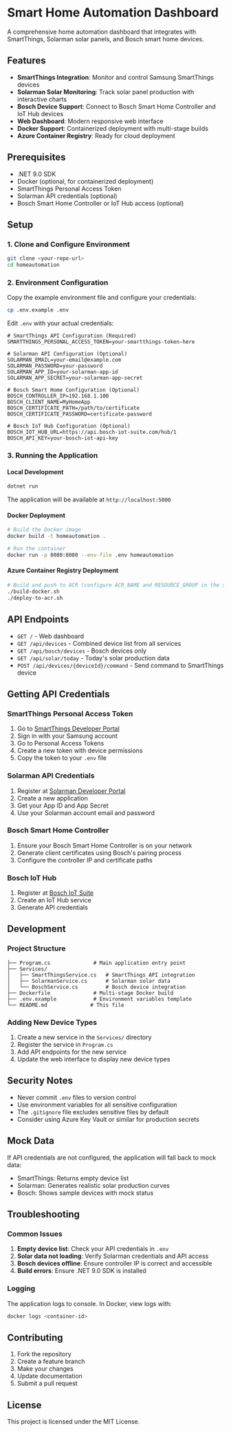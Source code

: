 # Smart Home Automation Dashboard

A comprehensive home automation dashboard that integrates with SmartThings, Solarman solar panels, and Bosch smart home devices.

## Features

- **SmartThings Integration**: Monitor and control Samsung SmartThings devices
- **Solarman Solar Monitoring**: Track solar panel production with interactive charts
- **Bosch Device Support**: Connect to Bosch Smart Home Controller and IoT Hub devices
- **Web Dashboard**: Modern responsive web interface
- **Docker Support**: Containerized deployment with multi-stage builds
- **Azure Container Registry**: Ready for cloud deployment

## Prerequisites

- .NET 9.0 SDK
- Docker (optional, for containerized deployment)
- SmartThings Personal Access Token
- Solarman API credentials (optional)
- Bosch Smart Home Controller or IoT Hub access (optional)

## Setup

### 1. Clone and Configure Environment

```bash
git clone <your-repo-url>
cd homeautomation
```

### 2. Environment Configuration

Copy the example environment file and configure your credentials:

```bash
cp .env.example .env
```

Edit `.env` with your actual credentials:

```env
# SmartThings API Configuration (Required)
SMARTTHINGS_PERSONAL_ACCESS_TOKEN=your-smartthings-token-here

# Solarman API Configuration (Optional)
SOLARMAN_EMAIL=your-email@example.com
SOLARMAN_PASSWORD=your-password
SOLARMAN_APP_ID=your-solarman-app-id
SOLARMAN_APP_SECRET=your-solarman-app-secret

# Bosch Smart Home Configuration (Optional)
BOSCH_CONTROLLER_IP=192.168.1.100
BOSCH_CLIENT_NAME=MyHomeApp
BOSCH_CERTIFICATE_PATH=/path/to/certificate
BOSCH_CERTIFICATE_PASSWORD=certificate-password

# Bosch IoT Hub Configuration (Optional)
BOSCH_IOT_HUB_URL=https://api.bosch-iot-suite.com/hub/1
BOSCH_API_KEY=your-bosch-iot-api-key
```

### 3. Running the Application

#### Local Development

```bash
dotnet run
```

The application will be available at `http://localhost:5000`

#### Docker Deployment

```bash
# Build the Docker image
docker build -t homeautomation .

# Run the container
docker run -p 8080:8080 --env-file .env homeautomation
```

#### Azure Container Registry Deployment

```bash
# Build and push to ACR (configure ACR_NAME and RESOURCE_GROUP in the scripts)
./build-docker.sh
./deploy-to-acr.sh
```

## API Endpoints

- `GET /` - Web dashboard
- `GET /api/devices` - Combined device list from all services
- `GET /api/bosch/devices` - Bosch devices only
- `GET /api/solar/today` - Today's solar production data
- `POST /api/devices/{deviceId}/command` - Send command to SmartThings device

## Getting API Credentials

### SmartThings Personal Access Token

1. Go to [SmartThings Developer Portal](https://developer.smartthings.com/)
2. Sign in with your Samsung account
3. Go to Personal Access Tokens
4. Create a new token with device permissions
5. Copy the token to your `.env` file

### Solarman API Credentials

1. Register at [Solarman Developer Portal](https://developer.solarmanpv.com/)
2. Create a new application
3. Get your App ID and App Secret
4. Use your Solarman account email and password

### Bosch Smart Home Controller

1. Ensure your Bosch Smart Home Controller is on your network
2. Generate client certificates using Bosch's pairing process
3. Configure the controller IP and certificate paths

### Bosch IoT Hub

1. Register at [Bosch IoT Suite](https://www.bosch-iot-suite.com/)
2. Create an IoT Hub service
3. Generate API credentials

## Development

### Project Structure

```
├── Program.cs              # Main application entry point
├── Services/
│   ├── SmartThingsService.cs   # SmartThings API integration
│   ├── SolarmanService.cs      # Solarman solar data
│   └── BoschService.cs         # Bosch device integration
├── Dockerfile              # Multi-stage Docker build
├── .env.example            # Environment variables template
└── README.md              # This file
```

### Adding New Device Types

1. Create a new service in the `Services/` directory
2. Register the service in `Program.cs`
3. Add API endpoints for the new service
4. Update the web interface to display new device types

## Security Notes

- Never commit `.env` files to version control
- Use environment variables for all sensitive configuration
- The `.gitignore` file excludes sensitive files by default
- Consider using Azure Key Vault or similar for production secrets

## Mock Data

If API credentials are not configured, the application will fall back to mock data:
- SmartThings: Returns empty device list
- Solarman: Generates realistic solar production curves
- Bosch: Shows sample devices with mock status

## Troubleshooting

### Common Issues

1. **Empty device list**: Check your API credentials in `.env`
2. **Solar data not loading**: Verify Solarman credentials and API access
3. **Bosch devices offline**: Ensure controller IP is correct and accessible
4. **Build errors**: Ensure .NET 9.0 SDK is installed

### Logging

The application logs to console. In Docker, view logs with:
```bash
docker logs <container-id>
```

## Contributing

1. Fork the repository
2. Create a feature branch
3. Make your changes
4. Update documentation
5. Submit a pull request

## License

This project is licensed under the MIT License.
